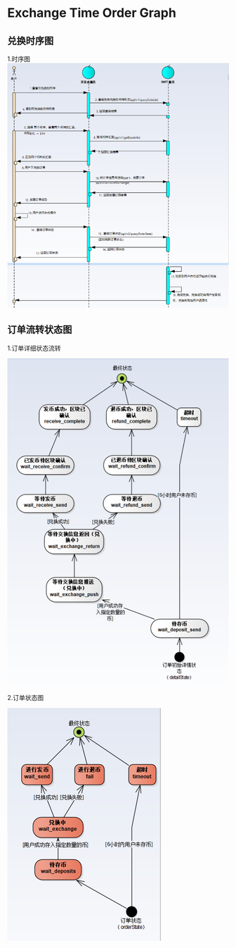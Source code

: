 # Exchange Time Order Graph

## 兑换时序图
1.时序图
![时序图](../images/timing_dragram.png "时序图")

## 订单流转状态图
1.订单详细状态流转

![详细状态图](../images/order_status.png "详细状态图")

2.订单状态图

![状态图](../images/order_status2.png "状态图")